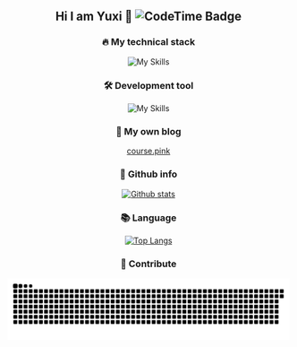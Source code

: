 <div align='center'>
  
## Hi I am Yuxi 👋      <img href="https://codetime.dev" alt="CodeTime Badge" src="https://img.shields.io/endpoint?style=social&color=222&url=https%3A%2F%2Fapi.codetime.dev%2Fshield%3Fid%3D23023%26project%3D%26in=0">


### 🔥 My technical stack

![My Skills](https://skillicons.dev/icons?i=js,ts,nodejs,vue,pinia,vite,rollup,vitest,nest,express,python,java,spring,apple&perline=7)

### 🛠 Development tool

![My Skills](https://skillicons.dev/icons?i=vscode,webstorm,pycharm,idea&perline=7)

### 💫 My own blog

[course.pink](https://course.pink/#/home)

### 💪 Github info
[![Github stats](https://github-readme-stats.vercel.app/api?username=yuxi-ovo&show_icons=true&include_all_commits=true&theme=tokyonight)](https://github.com/yuxi-ovo/github-readme-stats)

### 📚 Language
[![Top Langs](https://github-readme-stats.vercel.app/api/top-langs/?username=yuxi-ovo&layout=donut)](https://github.com/YourUsername/github-readme-stats)

### 🚀 Contribute
<picture>
  <source media="(prefers-color-scheme: dark)" srcset="https://raw.githubusercontent.com/yuxi-ovo/yuxi-ovo/output/github-contribution-grid-snake-dark.svg">
  <source media="(prefers-color-scheme: light)" srcset="https://raw.githubusercontent.com/yuxi-ovo/yuxi-ovo/output/github-contribution-grid-snake.svg">
  <img alt="github contribution grid snake animation" src="https://raw.githubusercontent.com/yuxi-ovo/yuxi-ovo/output/github-contribution-grid-snake.svg">
</picture>
​	

</div>
